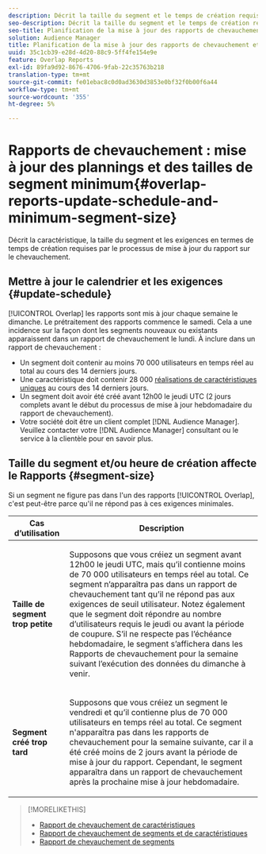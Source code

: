 ```yaml
---
description: Décrit la taille du segment et le temps de création requis par le processus de mise à jour du rapport de chevauchement.
seo-description: Décrit la taille du segment et le temps de création requis par le processus de mise à jour du rapport de chevauchement.
seo-title: Planification de la mise à jour des rapports de chevauchement et taille minimale du segment
solution: Audience Manager
title: Planification de la mise à jour des rapports de chevauchement et taille minimale du segment
uuid: 35c1cb39-e28d-4d20-88c9-5ff4fe154e9e
feature: Overlap Reports
exl-id: 89fa9d92-8676-4706-9fab-22c35763b218
translation-type: tm+mt
source-git-commit: fe01ebac8c0d0ad3630d3853e0bf32f0b00f6a44
workflow-type: tm+mt
source-wordcount: '355'
ht-degree: 5%

---
```


# Rapports de chevauchement : mise à jour des plannings et des tailles de segment minimum{#overlap-reports-update-schedule-and-minimum-segment-size}

Décrit la caractéristique, la taille du segment et les exigences en termes de temps de création requises par le processus de mise à jour du rapport sur le chevauchement.

## Mettre à jour le calendrier et les exigences {#update-schedule}

[!UICONTROL Overlap] les rapports sont mis à jour chaque semaine le dimanche. Le prétraitement des rapports commence le samedi. Cela a une incidence sur la façon dont les segments nouveaux ou existants apparaissent dans un rapport de chevauchement le lundi. À inclure dans un rapport de chevauchement :

* Un segment doit contenir au moins 70 000 utilisateurs en temps réel au total au cours des 14 derniers jours.
* Une caractéristique doit contenir 28 000 [réalisations de caractéristiques uniques](/help/using/features/traits/trait-and-segment-qualification-reference.md) au cours des 14 derniers jours.
* Un segment doit avoir été créé avant 12h00 le jeudi UTC (2 jours complets avant le début du processus de mise à jour hebdomadaire du rapport de chevauchement).
* Votre société doit être un client complet [!DNL Audience Manager]. Veuillez contacter votre [!DNL Audience Manager] consultant ou le service à la clientèle pour en savoir plus.

## Taille du segment et/ou heure de création affecte le Rapports {#segment-size}

Si un segment ne figure pas dans l&#39;un des rapports [!UICONTROL Overlap], c&#39;est peut-être parce qu&#39;il ne répond pas à ces exigences minimales.

<table id="table_BE2937C1FA314BBDBD1D026321D6E6B1"> 
 <thead> 
  <tr> 
   <th colname="col1" class="entry"> Cas d’utilisation </th> 
   <th colname="col2" class="entry"> Description </th> 
  </tr> 
 </thead>
 <tbody> 
  <tr> 
   <td colname="col1"> <p> <b>Taille de segment trop petite</b> </p> </td> 
   <td colname="col2"> <p>Supposons que vous créiez un segment avant 12h00 le jeudi UTC, mais qu’il contienne moins de 70 000 utilisateurs en temps réel au total. Ce segment n’apparaîtra pas dans un rapport de chevauchement <span class="wintitle"> </span> tant qu’il ne répond pas aux exigences de seuil utilisateur. Notez également que le segment doit répondre au nombre d’utilisateurs requis le jeudi ou avant la période de coupure. S’il ne respecte pas l’échéance hebdomadaire, le segment s’affichera dans les <span class="wintitle"> Rapports de chevauchement</span> pour la semaine suivant l’exécution des données du dimanche à venir. </p> </td> 
  </tr> 
  <tr> 
   <td colname="col1"> <p> <b>Segment créé trop tard</b> </p> </td> 
   <td colname="col2"> <p>Supposons que vous créiez un segment le vendredi et qu’il contienne plus de 70 000 utilisateurs en temps réel au total. Ce segment n'apparaîtra pas dans les rapports de chevauchement <span class="wintitle"> pour la semaine suivante, car il a été créé moins de 2 jours avant la période de mise à jour du rapport. </span> Cependant, le segment apparaîtra dans un rapport de chevauchement <span class="wintitle"> </span> après la prochaine mise à jour hebdomadaire. </p> </td> 
  </tr> 
 </tbody> 
</table>

>[!MORELIKETHIS]
>
>* [Rapport de chevauchement de caractéristiques](../../reporting/dynamic-reports/trait-trait-overlap-report.md#trait-to-trait-overlap-report)
>* [Rapport de chevauchement de segments et de caractéristiques](../../reporting/dynamic-reports/segment-trait-overlap-report.md)
>* [Rapport de chevauchement de segments](../../reporting/dynamic-reports/segment-segment-overlap-report.md)

